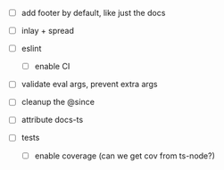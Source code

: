 -   [ ] add footer by default, like just the docs

-   [ ] inlay + spread

-   [ ] eslint

    -   [ ] enable CI

-   [ ] validate eval args, prevent extra args

-   [ ] cleanup the @since

-   [ ] attribute docs-ts

-   [ ] tests

    -   [ ] enable coverage (can we get cov from ts-node?)
